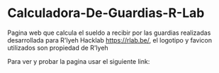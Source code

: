 # Calculadora-De-Guardias-R-Lab
Pagina web que calcula el sueldo a recibir por las guardias realizadas desarrollada para R'lyeh Hacklab https://rlab.be/, el logotipo y favicon utilizados son propiedad de R'lyeh

Para ver y probar la pagina usar el siguiente link:
